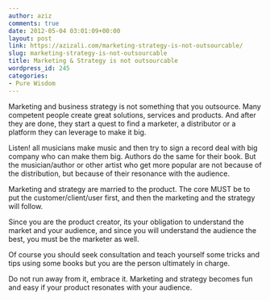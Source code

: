 ```yaml
---
author: aziz
comments: true
date: 2012-05-04 03:01:09+00:00
layout: post
link: https://azizali.com/marketing-strategy-is-not-outsourcable/
slug: marketing-strategy-is-not-outsourcable
title: Marketing & Strategy is not outsourcable
wordpress_id: 245
categories:
- Pure Wisdom
---
```


Marketing and business strategy is not something that you outsource. Many competent people create great solutions, services and products. And after they are done, they start a quest to find a marketer, a distributor or a platform they can leverage to make it big.

Listen! all musicians make music and then try to sign a record deal with big company who can make them big. Authors do the same for their book. But the musician/author or other artist who get more popular are not because of the distribution, but because of their resonance with the audience.

Marketing and strategy are married to the product. The core MUST be to put the customer/client/user first, and then the marketing and the strategy will follow.

Since you are the product creator, its your obligation to understand the market and your audience, and since you will understand the audience the best, you must be the marketer as well.

Of course you should seek consultation and teach yourself some tricks and tips using some books but you are the person ultimately in charge.

Do not run away from it, embrace it. Marketing and strategy becomes fun and easy if your product resonates with your audience.
